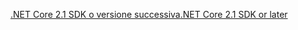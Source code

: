 [<span data-ttu-id="10731-101">.NET Core 2.1 SDK o versione successiva</span><span class="sxs-lookup"><span data-stu-id="10731-101">.NET Core 2.1 SDK or later</span></span>](https://dotnet.microsoft.com/download/dotnet-core)
